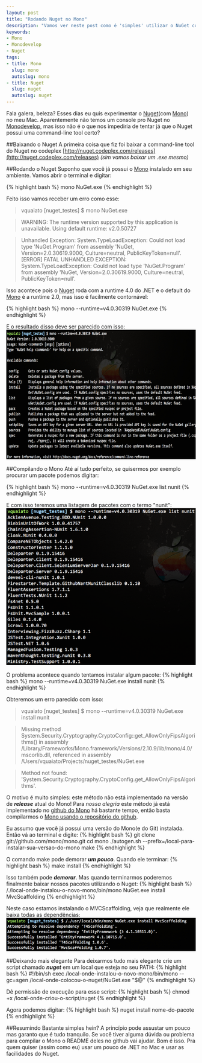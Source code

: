 ```yaml
---
layout: post
title: "Rodando Nuget no Mono"
description: "Vamos ver neste post como é 'simples' utilizar o NuGet com o Mono"
keywords:
- Mono
- Monodevelop
- Nuget
tags:
- title: Mono
  slug: mono
  autoslug: mono
- title: Nuget
  slug: nuget
  autoslug: nuget
---
```

Fala galera, beleza? Esses dias eu quis experimentar o [Nuget][nuget](com [Mono][mono]) no meu Mac. Aparentemente não temos um console pro Nuget no [Monodevelop][monodev], mas isso não é o que nos impediria de tentar já que o Nuget possui uma command-line tool certo?

##Baixando o Nuget
A primeira coisa que fiz foi baixar a command-line tool do Nuget no codeplex [http://nuget.codeplex.com/releases](http://nuget.codeplex.com/releases) *(sim vamos baixar um .exe mesmo)*

##Rodando o Nuget
Suponho que você já possui o [Mono][mono] instalado em seu ambiente. Vamos abrir o terminal e digitar:

{% highlight bash %}
mono NuGet.exe
{% endhighlight %}

Feito isso vamos receber um erro como esse:

> vquaiato [nuget_testes] $ mono NuGet.exe

> WARNING: The runtime version supported by this application is unavailable.
Using default runtime: v2.0.50727

> Unhandled Exception: System.TypeLoadException: Could not load type 'NuGet.Program' from assembly 'NuGet, Version=2.0.30619.9000, Culture=neutral, PublicKeyToken=null'.
[ERROR] FATAL UNHANDLED EXCEPTION: System.TypeLoadException: Could not load type 'NuGet.Program' from assembly 'NuGet, Version=2.0.30619.9000, Culture=neutral, PublicKeyToken=null'.

Isso acontece pois o [Nuget][nuget] roda com a runtime 4.0 do .NET e o default do [Mono][mono] é a runtime 2.0, mas isso é facilmente contornável:

{% highlight bash %}
mono --runtime=v4.0.30319 NuGet.exe
{% endhighlight %}

E o resultado disso deve ser parecido com isso:
<img src="/images_posts/rodando-nuget-com-mono.jpg" class="post_img" />

##Compilando o Mono
Até aí tudo perfeito, se quisermos por exemplo procurar um pacote podemos digitar:

{% highlight bash %}
mono --runtime=v4.0.30319 NuGet.exe list nunit
{% endhighlight %}

E com isso teremos uma listagem de pacotes com o termo "nunit":
<img src="/images_posts/listando-pacotes-nuget-com-mono.png" class="post_img" />

O problema acontece quando tentamos instalar algum pacote:
{% highlight bash %}
mono --runtime=v4.0.30319 NuGet.exe install nunit
{% endhighlight %}

Obteremos um erro parecido com isso:
> vquaiato [nuget_testes] $ mono --runtime=v4.0.30319 NuGet.exe install nunit

> Missing method System.Security.Cryptography.CryptoConfig::get_AllowOnlyFipsAlgorithms() in assembly /Library/Frameworks/Mono.framework/Versions/2.10.9/lib/mono/4.0/mscorlib.dll, referenced in assembly /Users/vquaiato/Projects/nuget_testes/NuGet.exe

> Method not found: 'System.Security.Cryptography.CryptoConfig.get_AllowOnlyFipsAlgorithms'.

O motivo é muito simples: este método não está implementado na versão de ***release*** atual do Mono!
Para *nossa alegria* este método já está implementado no [github do Mono][mono-github] há bastante tempo, então basta compilarmos o [Mono usando o repositório do github][mono-github].

Eu assumo que você já possui uma versão do Mono(e do Git) instalada. Então vá ao terminal e digite:
{% highlight bash %}
git clone git://github.com/mono/mono.git
cd mono
./autogen.sh --prefix=/local-para-instalar-sua-versao-do-mono
make
{% endhighlight %}

O comando make pode demorar ***um pouco***. Quando ele terminar:
{% highlight bash %}
make install
{% endhighlight %}

Isso também pode ***demorar***. Mas quando terminarmos poderemos finalmente baixar nossos pacotes utilizando o Nuget:
{% highlight bash %}
/./local-onde-instalou-o-novo-mono/bin/mono NuGet.exe install MvcScaffolding
{% endhighlight %}

Neste caso estamos instalando o MVCScaffolding, veja que realmente ele baixa todas as dependências:
<img src="/images_posts/instalando-pacote-nuget-com-mono.jpg" class="post_img" />

##Deixando mais elegante
Para deixarmos tudo mais elegante crie um script chamado ***nuget*** em um local que esteja no seu PATH:
{% highlight bash %}
#!/bin/sh
exec /local-onde-instalou-o-novo-mono/bin/mono --gc=sgen /local-onde-colocou-o-nuget/NuGet.exe "$@"
{% endhighlight %}

Dê permissão de execução para esse script:
{% highlight bash %}
chmod +x /local-onde-criou-o-script/nuget
{% endhighlight %}

Agora podemos digitar:
{% highlight bash %}
nuget install nome-do-pacote
{% endhighlight %}

##Resumindo
Bastante simples hein? A princípio pode assustar um pouco mas garanto que é tudo tranquilo.
Se você tiver alguma dúvida ou problema para compilar o Mono o README deles no github vai ajudar.
Bom é isso. Pra quem quiser (assim como eu) usar um pouco de .NET no Mac e usar as facilidades do Nuget.

[mono]:http://www.mono-project.com/Main_Page
[monodev]:http://monodevelop.com/
[nuget]:http://nuget.org/
[nuget-download]:http://nuget.codeplex.com/releases
[mono-github]:https://github.com/mono/mono
